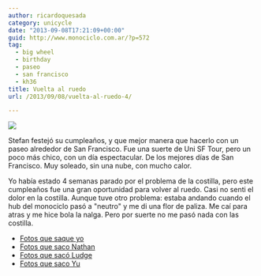 ```yaml
---
author: ricardoquesada
category: unicycle
date: "2013-09-08T17:21:09+00:00"
guid: http://www.monociclo.com.ar/?p=572
tag:
  - big wheel
  - birthday
  - paseo
  - san francisco
  - kh36
title: Vuelta al ruedo
url: /2013/09/08/vuelta-al-ruedo-4/

---
```

[![](https://lh3.googleusercontent.com/-6vX7BYix7-c/Uiyv833Tq5I/AAAAAAAAvfA/vVD9UEtnqto/s400/IMG_2507.JPG)](https://photos.app.goo.gl/tsmkpLVTtz2fGDeQ6)

Stefan festejó su cumpleaños, y que mejor manera que hacerlo con un paseo alrededor de San Francisco. Fue una suerte de Uni SF Tour, pero un poco más chico, con un día espectacular. De los mejores días de San Francisco. Muy soleado, sin una nube, con mucho calor.

Yo había estado 4 semanas parado por el problema de la costilla, pero este cumpleaños fue una gran oportunidad para volver al ruedo. Casi no senti el dolor en la costilla. Aunque tuve otro problema: estaba andando cuando el hub del monociclo pasó a "neutro" y me di una flor de paliza. Me caí para atras y me hice bola la nalga. Pero por suerte no me pasó nada con las costilla.

- [Fotos que saque yo](https://photos.app.goo.gl/tsmkpLVTtz2fGDeQ6)
- [Fotos que saco Nathan](http://nhoover.smugmug.com/Unicycling/Coker-Rides/Stefans-Birthday-SF-Uni-Tour)
- [Fotos que sacó Ludge](http://www.flickr.com/photos/82163274@N02/sets/72157635463513762/)
- [Fotos que saco Yu](http://telek.smugmug.com/Weekend-Trips/2013/Stefans-B-day-Uni-Tour-Sept-7/31779119_9XwDjL#!i=2756300185&k=z9Nzx9S)
